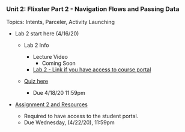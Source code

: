### Unit 2: Flixster Part 2 - Navigation Flows and Passing Data
Topics: Intents, Parceler, Activity Launching

* Lab 2 start here (4/16/20)
   * Lab 2 Info 
      * Lecture Video 
          * Coming Soon 
      * [Lab 2 - Link if you have access to course portal](https://courses.codepath.com/courses/android_university/unit/2#!exercises)
      
    * [Quiz here](https://docs.google.com/forms/d/e/1FAIpQLSdfhX9aH1rUplLdUVFrg6-1dcxfCDBvP3Kz9tABwNYO8YGCuQ/viewform)
      * Due 4/18/20 11:59pm
      
* [Assignment 2 and Resources](https://courses.codepath.com/courses/android_university/unit/2#!assignment)
   * Required to have access to the student portal.
   * Due Wednesday, (4/22/20), 11:59pm
   


